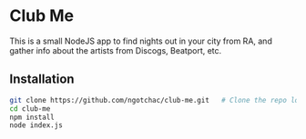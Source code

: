 # Club Me

This is a small NodeJS app to find nights out in your city
from RA, and gather info about the artists from Discogs, Beatport, etc.

## Installation

```bash
git clone https://github.com/ngotchac/club-me.git   # Clone the repo localy
cd club-me
npm install
node index.js
```


